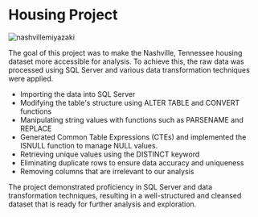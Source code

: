 # Housing Project

![nashvillemiyazaki](https://user-images.githubusercontent.com/126265295/232151627-2a3a9752-ce97-4042-b134-6970d942e100.jpg)


The goal of this project was to make the Nashville, Tennessee housing dataset more accessible for analysis. 
To achieve this, the raw data was processed using SQL Server and various data transformation techniques were applied.

- Importing the data into SQL Server
- Modifying the table's structure using ALTER TABLE and CONVERT functions
- Manipulating string values with functions such as PARSENAME and REPLACE
- Generated Common Table Expressions (CTEs) and implemented the ISNULL function to manage NULL values.
- Retrieving unique values using the DISTINCT keyword
- Eliminating duplicate rows to ensure data accuracy and uniqueness
- Removing columns that are irrelevant to our analysis

The project demonstrated proficiency in SQL Server and data transformation techniques, 
resulting in a well-structured and cleansed dataset that is ready for further analysis and exploration.

